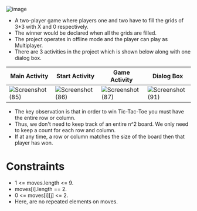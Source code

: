 ![image](https://user-images.githubusercontent.com/94545831/169682812-65b02c76-7064-41ba-8326-d70eacc78013.png)


- A two-player game where players one and two have to fill the grids of 3*3 with X and 0 respectively.
- The winner would be declared when all the grids are filled.
- The project operates in offline mode and the player can play as Multiplayer.
- There are 3 activities in the project which is shown below along with one dialog box. 


|Main Activity|Start Activity| Game Activity|Dialog Box|
| ------- | --- | --- |---|
|![Screenshot (85)](https://user-images.githubusercontent.com/94545831/169682572-9dae95c4-f509-4b8b-ac13-90a2027888c4.png)|![Screenshot (86)](https://user-images.githubusercontent.com/94545831/169682627-53ca92be-0498-4dba-995d-953965ade441.png)|![Screenshot (87)](https://user-images.githubusercontent.com/94545831/169682669-664d2f4a-e07c-45d2-8400-53127960724d.png)|![Screenshot (91)](https://user-images.githubusercontent.com/94545831/169682773-e137362b-0733-4f41-bc9b-66f4074f6fa4.png)

- The key observation is that in order to win Tic-Tac-Toe you must have the entire row or column.
-  Thus, we don't need to keep track of an entire n^2 board. We only need to keep a count for each row and column. 
-  If at any time, a row or column matches the size of the board then that player has won.

# Constraints
- 1 <= moves.length <= 9.
- moves[i].length == 2.
- 0 <= moves[i][j] <= 2.
- Here, are no repeated elements on moves.
